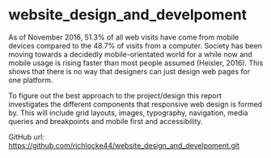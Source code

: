 # website_design_and_develpoment

As of November 2016, 51.3% of all web visits have come from mobile devices compared to the 48.7% of visits from a computer. Society has
been moving towards a decidedly mobile-orientated world for a while now and mobile usage is rising faster than most people assumed
(Heisler, 2016). This shows that there is no way that designers can just design web pages for one platform.

To figure out the best approach to the project/design this report investigates the different components that responsive web design 
is formed by. This will include grid layouts, images, typography, navigation, media queries and breakpoints and mobile first and 
accessibility. 

GitHub url:
https://github.com/richlocke44/website_design_and_develpoment.git 
